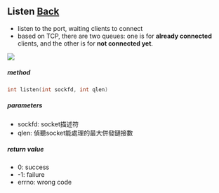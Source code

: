 ## Listen [Back](./../Coding.md)

- listen to the port, waiting clients to connect
- based on TCP, there are two queues: one is for **already connected** clients, and the other is for **not connected yet**.

<img src="./two_queue.png">


##### method

```c
int listen(int sockfd, int qlen)
```

##### parameters
- sockfd: socket描述符
- qlen: 偵聽socket能處理的最大併發鏈接數

##### return value
- 0: success
- -1: failure
- errno: wrong code
